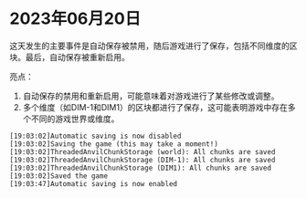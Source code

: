 # 2023年06月20日
这天发生的主要事件是自动保存被禁用，随后游戏进行了保存，包括不同维度的区块。最后，自动保存被重新启用。

亮点：
1. 自动保存的禁用和重新启用，可能意味着对游戏进行了某些修改或调整。
2. 多个维度（如DIM-1和DIM1）的区块都进行了保存，这可能表明游戏中存在多个不同的游戏世界或维度。
```
[19:03:02]Automatic saving is now disabled
[19:03:02]Saving the game (this may take a moment!)
[19:03:02]ThreadedAnvilChunkStorage (world): All chunks are saved
[19:03:02]ThreadedAnvilChunkStorage (DIM-1): All chunks are saved
[19:03:02]ThreadedAnvilChunkStorage (DIM1): All chunks are saved
[19:03:02]Saved the game
[19:03:47]Automatic saving is now enabled
```
